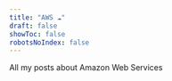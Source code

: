 ```yaml
---
title: "AWS ☁️"
draft: false
showToc: false
robotsNoIndex: false
---
```


All my posts about Amazon Web Services